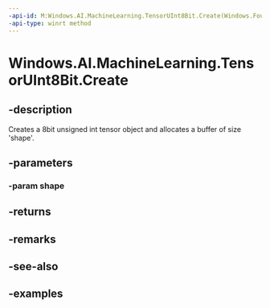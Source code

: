 ```yaml
---
-api-id: M:Windows.AI.MachineLearning.TensorUInt8Bit.Create(Windows.Foundation.Collections.IIterable{System.Int64})
-api-type: winrt method
---
```


<!-- Method syntax.
public TensorUInt8Bit TensorUInt8Bit.Create(IIterable<Int64> shape)
-->

# Windows.AI.MachineLearning.TensorUInt8Bit.Create

## -description
Creates a 8bit unsigned int tensor object and allocates a buffer of size 'shape'.
## -parameters
### -param shape

## -returns

## -remarks

## -see-also

## -examples
